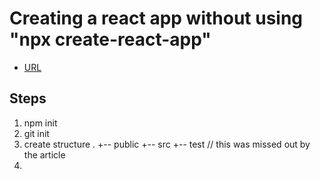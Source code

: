 # Creating a react app without using "npx create-react-app"

* [URL](https://medium.com/@JedaiSaboteur/creating-a-react-app-from-scratch-f3c693b84658)

## Steps

1. npm init
2. git init
3. create structure
	.
	+-- public
	+-- src
	+-- test     // this was missed out by the article
4. 

